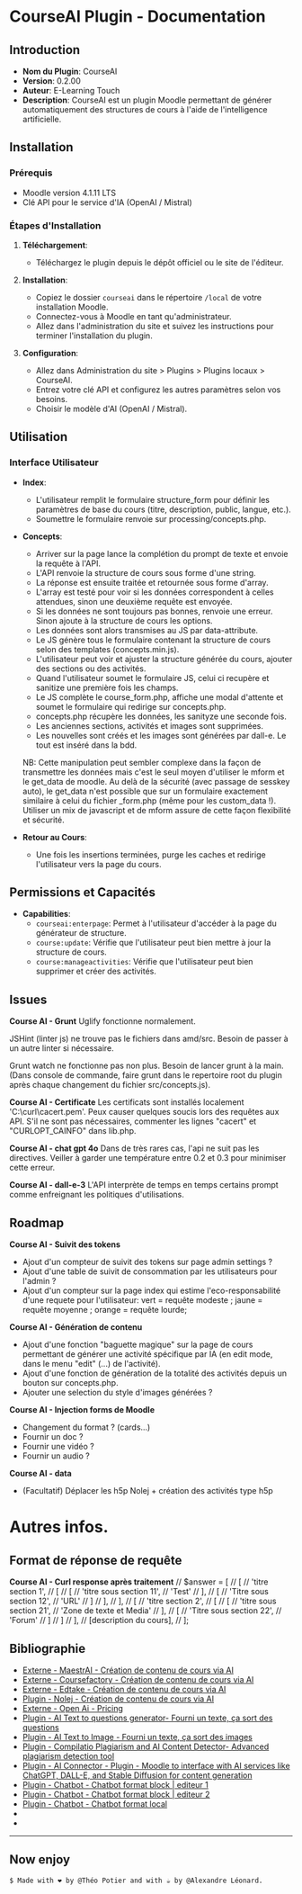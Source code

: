 # CourseAI Plugin - Documentation

## Introduction
- **Nom du Plugin**: CourseAI
- **Version**: 0.2.00
- **Auteur**: E-Learning Touch
- **Description**: CourseAI est un plugin Moodle permettant de générer automatiquement des structures de cours à l'aide de l'intelligence artificielle.

## Installation

### Prérequis
- Moodle version 4.1.11 LTS
- Clé API pour le service d'IA (OpenAI / Mistral)

### Étapes d'Installation
1. **Téléchargement**:
   - Téléchargez le plugin depuis le dépôt officiel ou le site de l'éditeur.

2. **Installation**:
   - Copiez le dossier `courseai` dans le répertoire `/local` de votre installation Moodle.
   - Connectez-vous à Moodle en tant qu'administrateur.
   - Allez dans l'administration du site et suivez les instructions pour terminer l'installation du plugin.

3. **Configuration**:
   - Allez dans Administration du site > Plugins > Plugins locaux > CourseAI.
   - Entrez votre clé API et configurez les autres paramètres selon vos besoins.
   - Choisir le modèle d'AI (OpenAI / Mistral).

## Utilisation

### Interface Utilisateur
- **Index**:
  - L'utilisateur remplit le formulaire structure_form pour définir les paramètres de base du cours (titre, description, public, langue, etc.).
  - Soumettre le formulaire renvoie sur processing/concepts.php.

- **Concepts**:
  - Arriver sur la page lance la complétion du prompt de texte et envoie la requête à l'API.
  - L'API renvoie la structure de cours sous forme d'une string.
  - La réponse est ensuite traitée et retournée sous forme d'array.
  - L'array est testé pour voir si les données correspondent à celles attendues, sinon une deuxième requête est envoyée.
  - Si les données ne sont toujours pas bonnes, renvoie une erreur. Sinon ajoute à la structure de cours les options.
  - Les données sont alors transmises au JS par data-attribute.
  - Le JS génère tous le formulaire contenant la structure de cours selon des templates (concepts.min.js).
  - L'utilisateur peut voir et ajuster la structure générée du cours, ajouter des sections ou des activités.
  - Quand l'utilisateur soumet le formulaire JS, celui ci recupère et sanitize une première fois les champs.
  - Le JS complète le course_form.php, affiche une modal d'attente et soumet le formulaire qui redirige sur concepts.php.
  - concepts.php récupère les données, les sanityze une seconde fois.
  - Les anciennes sections, activités et images sont supprimées.
  - Les nouvelles sont créés et les images sont générées par dall-e. Le tout est inséré dans la bdd.

  NB: Cette manipulation peut sembler complexe dans la façon de transmettre les données mais c'est le seul moyen d'utiliser
      le mform et le get_data de moodle. Au delà de la sécurité (avec passage de sesskey auto), le get_data n'est possible
      que sur un formulaire exactement similaire à celui du fichier _form.php (même pour les custom_data !).
      Utiliser un mix de javascript et de mform assure de cette façon flexibilité et sécurité.

- **Retour au Cours**:
  - Une fois les insertions terminées, purge les caches et redirige l'utilisateur vers la page du cours.

## Permissions et Capacités
- **Capabilities**:
  - `courseai:enterpage`: Permet à l'utilisateur d'accéder à la page du générateur de structure.
  - `course:update`: Vérifie que l'utilisateur peut bien mettre à jour la structure de cours.
  - `course:manageactivities`: Vérifie que l'utilisateur peut bien supprimer et créer des activités.

## Issues

**Course AI - Grunt**
Uglify fonctionne normalement.

JSHint (linter js) ne trouve pas le fichiers dans amd/src.
Besoin de passer à un autre linter si nécessaire.

Grunt watch ne fonctionne pas non plus. Besoin de lancer grunt à la main.
(Dans console de commande, faire grunt dans le repertoire root du plugin après chaque changement du fichier src/concepts.js).

**Course AI - Certificate**
Les certificats sont installés localement 'C:\curl\cacert.pem'.
Peux causer quelques soucis lors des requêtes aux API.
S'il ne sont pas nécessaires, commenter les lignes "cacert" et "CURLOPT_CAINFO" dans lib.php.

**Course AI - chat gpt 4o**
Dans de très rares cas, l'api ne suit pas les directives. 
Veiller à garder une température entre 0.2 et 0.3 pour minimiser cette erreur.

**Course AI - dall-e-3**
L'API interprète de temps en temps certains prompt comme enfreignant les politiques d'utilisations.

## Roadmap

**Course AI - Suivit des tokens**
- Ajout d'un compteur de suivit des tokens sur page admin settings ?
- Ajout d'une table de suivit de consommation par les utilisateurs pour l'admin ?
- Ajout d'un compteur sur la page index qui estime l'eco-responsabilité d'une requete pour l'utilisateur:
  vert = requête modeste ; jaune = requête moyenne ; orange = requête lourde;

**Course AI - Génération de contenu**
- Ajout d'une fonction "baguette magique" sur la page de cours permettant de générer une activité 
  spécifique par IA (en edit mode, dans le menu "edit" (...) de l'activité).
- Ajout d'une fonction de génération de la totalité des activités depuis un bouton sur concepts.php.
- Ajouter une selection du style d'images générées ?

**Course AI - Injection forms de Moodle**

- Changement du format ? (cards...)
- Fournir un doc ?
- Fournir une vidéo ?
- Fournir un audio ?

**Course AI - data**
- (Facultatif) Déplacer les h5p Nolej + création des activités type h5p


# Autres infos.

## Format de réponse de requête

**Course AI - Curl response après traitement**
// $answer = [
//     [
//         'titre section 1',
//         [
//             [
//                 'titre sous section 11',
//                 'Test'
//             ],
//             [
//                 'Titre sous section 12',
//                 'URL'
//             ]
//         ],
//     ],
//     [
//         'titre section 2',
//         [
//             [
//                 'titre sous section 21',
//                 'Zone de texte et Media'
//             ],
//             [
//                 'Titre sous section 22',
//                 'Forum'
//             ]
//         ]
//     ],
//     [description du cours],
// ];

## Bibliographie 

 - [Externe - MaestrAI - Création de contenu de cours via AI](https://app.maestrai.com/)
 - [Externe - Coursefactory - Création de contenu de cours via AI](https://cob.coursefactory.net/)
 - [Externe - Edtake - Création de contenu de cours via AI](https://app.edtake.ai/)
 - [Plugin - Nolej - Création de contenu de cours via AI](https://nolej.io/)
 - [Externe - Open Ai - Pricing](https://openai.com/api/pricing/)
 - [Plugin - AI Text to questions generator- Fourni un texte, ça sort des questions](https://moodle.org/plugins/local_aiquestions)
 - [Plugin - AI Text to Image - Fourni un texte, ça sort des images](https://moodle.org/plugins/repository_txttoimg)
 - [Plugin - Compilatio Plagiarism and AI Content Detector- Advanced plagiarism detection tool](https://moodle.org/plugins/plagiarism_compilatio)
 - [Plugin - AI Connector - Plugin - Moodle to interface with AI services like ChatGPT, DALL-E, and Stable Diffusion for content generation](https://moodle.org/plugins/local_ai_connector) 
 - [Plugin - Chatbot - Chatbot format block | editeur 1](https://moodle.org/plugins/block_openai_chat)
 - [Plugin - Chatbot - Chatbot format block | editeur 2](https://moodle.org/plugins/block_ube_ta)
 - [Plugin - Chatbot - Chatbot format local](https://gitlab.elearningtouch.info/custom-development/plugin/local_touchbot_elt/-/tree/dev?ref_type=heads)
 - []()
 - []()

---
 
 ## Now enjoy
 
    $ Made with ❤️ by @Théo Potier and with ☕️ by @Alexandre Léonard.
 

 

